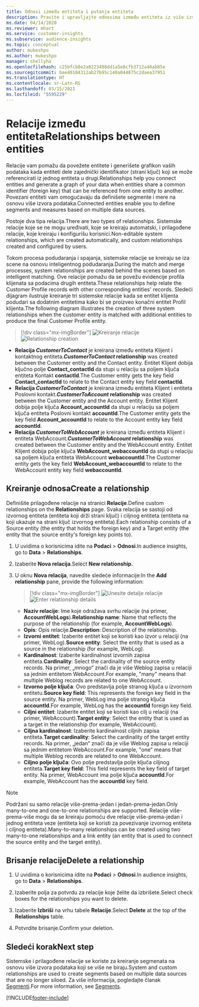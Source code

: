 ```yaml
---
title: Odnosi između entiteta i putanja entiteta
description: Pravite i upravljajte odnosima između entiteta iz više izvora podataka.
ms.date: 04/14/2020
ms.reviewer: mhart
ms.service: customer-insights
ms.subservice: audience-insights
ms.topic: conceptual
author: mukeshpo
ms.author: mukeshpo
manager: shellyha
ms.openlocfilehash: c25bfcb8e2a8223498dd1a5e8cfb3712a40ab85e
ms.sourcegitcommit: bae40184312ab27b95c140a044875c2daea37951
ms.translationtype: HT
ms.contentlocale: sr-Latn-RS
ms.lasthandoff: 03/15/2021
ms.locfileid: "5595229"
---
```

# <a name="relationships-between-entities"></a><span data-ttu-id="25134-103">Relacije između entiteta</span><span class="sxs-lookup"><span data-stu-id="25134-103">Relationships between entities</span></span>

<span data-ttu-id="25134-104">Relacije vam pomažu da povežete entitete i generišete grafikon vaših podataka kada entiteti dele zajednički identifikator (strani ključ) koji se može referencirati iz jednog entiteta u drugi.</span><span class="sxs-lookup"><span data-stu-id="25134-104">Relationships help you connect entities and generate a graph of your data when entities share a common identifier (foreign key) that can be referenced from one entity to another.</span></span> <span data-ttu-id="25134-105">Povezani entiteti vam omogućavaju da definišete segmente i mere na osnovu više izvora podataka.</span><span class="sxs-lookup"><span data-stu-id="25134-105">Connected entities enable you to define segments and measures based on multiple data sources.</span></span>

<span data-ttu-id="25134-106">Postoje dva tipa relacija.</span><span class="sxs-lookup"><span data-stu-id="25134-106">There are two types of relationships.</span></span> <span data-ttu-id="25134-107">Sistemske relacije koje se ne mogu uređivati, koje se kreiraju automatski, i prilagođene relacije, koje kreiraju i konfigurišu korisnici.</span><span class="sxs-lookup"><span data-stu-id="25134-107">Non-editable system relationships, which are created automatically, and custom relationships created and configured by users.</span></span>

<span data-ttu-id="25134-108">Tokom procesa podudaranja i spajanja, sistemske relacije se kreiraju se iza scene na osnovu inteligentnog podudaranja.</span><span class="sxs-lookup"><span data-stu-id="25134-108">During the match and merge processes, system relationships are created behind the scenes based on intelligent matching.</span></span> <span data-ttu-id="25134-109">Ove relacije pomažu da se povežu evidencije profila klijenata sa podacima drugih entiteta.</span><span class="sxs-lookup"><span data-stu-id="25134-109">These relationships help relate the Customer Profile records with other corresponding entities' records.</span></span> <span data-ttu-id="25134-110">Sledeći dijagram ilustruje kreiranje tri sistemske relacije kada se entitet klijenta podudari sa dodatnim entitetima kako bi se proizveo konačni entitet Profil klijenta.</span><span class="sxs-lookup"><span data-stu-id="25134-110">The following diagram illustrates the creation of three system relationships when the customer entity is matched with additional entities to produce the final Customer Profile entity.</span></span>

> [!div class="mx-imgBorder"]
> <span data-ttu-id="25134-111">![Kreiranje relacije](media/relationships-entities-merge.png "Kreiranje relacije")</span><span class="sxs-lookup"><span data-stu-id="25134-111">![Relationship creation](media/relationships-entities-merge.png "Relationship creation")</span></span>

- <span data-ttu-id="25134-112">**Relacija *CustomerToContact*** je kreirana između entiteta Klijent i kontaktnog entiteta.</span><span class="sxs-lookup"><span data-stu-id="25134-112">***CustomerToContact* relationship** was created between the Customer entity and the Contact entity.</span></span> <span data-ttu-id="25134-113">Entitet Klijent dobija ključno polje **Contact_contactId** da stupi u relaciju sa poljem ključa entiteta Kontakt **contactId**.</span><span class="sxs-lookup"><span data-stu-id="25134-113">The Customer entity gets the key field **Contact_contactId** to relate to the Contact entity key field **contactId**.</span></span>
- <span data-ttu-id="25134-114">**Relacija *CustomerToContact*** je kreirana između entiteta Klijent i entiteta Poslovni kontakt.</span><span class="sxs-lookup"><span data-stu-id="25134-114">***CustomerToAccount* relationship** was created between the Customer entity and the Account entity.</span></span> <span data-ttu-id="25134-115">Entitet Klijent dobija polje ključa **Account_accountId** da stupi u relaciju sa poljem ključa entiteta Poslovni kontakt **accountId**.</span><span class="sxs-lookup"><span data-stu-id="25134-115">The Customer entity gets the key field **Account_accountId** to relate to the Account entity key field **accountId**.</span></span>
- <span data-ttu-id="25134-116">**Relacija *CustomerToWebAccount*** je kreirana između entiteta Klijent i entiteta WebAccount.</span><span class="sxs-lookup"><span data-stu-id="25134-116">***CustomerToWebAccount* relationship** was created between the Customer entity and the WebAccount entity.</span></span> <span data-ttu-id="25134-117">Entitet Klijent dobija polje ključa **WebAccount_webaccountId** da stupi u relaciju sa poljem ključa entiteta WebAccount **webaccountId**.</span><span class="sxs-lookup"><span data-stu-id="25134-117">The Customer entity gets the key field **WebAccount_webaccountId** to relate to the WebAccount entity key field **webaccountId**.</span></span>

## <a name="create-a-relationship"></a><span data-ttu-id="25134-118">Kreiranje odnosa</span><span class="sxs-lookup"><span data-stu-id="25134-118">Create a relationship</span></span>

<span data-ttu-id="25134-119">Definišite prilagođene relacije na stranici **Relacije**.</span><span class="sxs-lookup"><span data-stu-id="25134-119">Define custom relationships on the **Relationships** page.</span></span> <span data-ttu-id="25134-120">Svaka relacija se sastoji od izvornog entiteta (entiteta koji drži strani ključ) i ciljnog entiteta (entiteta na koji ukazuje na strani ključ izvornog entiteta).</span><span class="sxs-lookup"><span data-stu-id="25134-120">Each relationship consists of a Source entity (the entity that holds the foreign key) and a Target entity (the entity that the source entity's foreign key points to).</span></span>

1. <span data-ttu-id="25134-121">U uvidima o korisnicima idite na **Podaci** > **Odnosi**.</span><span class="sxs-lookup"><span data-stu-id="25134-121">In audience insights, go to **Data** > **Relationships**.</span></span>

2. <span data-ttu-id="25134-122">Izaberite **Nova relacija**.</span><span class="sxs-lookup"><span data-stu-id="25134-122">Select **New relationship**.</span></span>

3. <span data-ttu-id="25134-123">U oknu **Nova relacija**, navedite sledeće informacije:</span><span class="sxs-lookup"><span data-stu-id="25134-123">In the **Add relationship** pane, provide the following information:</span></span>

   > [!div class="mx-imgBorder"]
   > <span data-ttu-id="25134-124">![Unesite detalje relacije](media/relationships-add.png "Unesite detalje relacije")</span><span class="sxs-lookup"><span data-stu-id="25134-124">![Enter relationship details](media/relationships-add.png "Enter relationship details")</span></span>

   - <span data-ttu-id="25134-125">**Naziv relacije**: Ime koje odražava svrhu relacije (na primer, **AccountWebLogs**).</span><span class="sxs-lookup"><span data-stu-id="25134-125">**Relationship name**: Name that reflects the purpose of the relationship (for example, **AccountWebLogs**).</span></span>
   - <span data-ttu-id="25134-126">**Opis**: Opis relacije.</span><span class="sxs-lookup"><span data-stu-id="25134-126">**Description**: Description of the relationship.</span></span>
   - <span data-ttu-id="25134-127">**Izvorni entitet**: Izaberite entitet koji se koristi kao izvor u relaciji (na primer, WebLog).</span><span class="sxs-lookup"><span data-stu-id="25134-127">**Source entity**: Select the entity that is used as a source in the relationship (for example, WebLog).</span></span>
   - <span data-ttu-id="25134-128">**Kardinalnost**: Izaberite kardinalnost izvornih zapisa entiteta.</span><span class="sxs-lookup"><span data-stu-id="25134-128">**Cardinality**: Select the cardinality of the source entity records.</span></span> <span data-ttu-id="25134-129">Na primer, „mnogo“ znači da je više Weblog zapisa u relaciji sa jednim entitetom WebAccount.</span><span class="sxs-lookup"><span data-stu-id="25134-129">For example, "many" means that multiple Weblog records are related to one WebAccount.</span></span>
   - <span data-ttu-id="25134-130">**Izvorno polje ključa**: Ovo predstavlja polje stranog ključa u izvornom entitetu.</span><span class="sxs-lookup"><span data-stu-id="25134-130">**Source key field**: This represents the foreign key field in the source entity.</span></span> <span data-ttu-id="25134-131">Na primer, WebLog ima polje stranog ključa **accountId**.</span><span class="sxs-lookup"><span data-stu-id="25134-131">For example, WebLog has the **accountId** foreign key field.</span></span>
   - <span data-ttu-id="25134-132">**Ciljni entitet**: Izaberite entitet koji se koristi kao cilj u relaciji (na primer, WebAccount).</span><span class="sxs-lookup"><span data-stu-id="25134-132">**Target entity**: Select the entity that is used as a target in the relationship (for example, WebAccount).</span></span>
   - <span data-ttu-id="25134-133">**Ciljna kardinalnost**: Izaberite kardinalnost ciljnih zapisa entiteta.</span><span class="sxs-lookup"><span data-stu-id="25134-133">**Target cardinality**: Select the cardinality of the target entity records.</span></span> <span data-ttu-id="25134-134">Na primer, „jedan“ znači da je više Weblog zapisa u relaciji sa jednim entitetom WebAccount.</span><span class="sxs-lookup"><span data-stu-id="25134-134">For example, "one" means that multiple Weblog records are related to one WebAccount.</span></span>
   - <span data-ttu-id="25134-135">**Ciljno polje ključa**: Ovo polje predstavlja polje ključa ciljnog entiteta.</span><span class="sxs-lookup"><span data-stu-id="25134-135">**Target key field**: This field represents the key field of target entity.</span></span> <span data-ttu-id="25134-136">Na primer, WebAccount ima polje ključa **accountId**.</span><span class="sxs-lookup"><span data-stu-id="25134-136">For example, WebAccount has the **accountId** key field.</span></span>

> [!NOTE]
> <span data-ttu-id="25134-137">Podržani su samo relacije više-prema-jedan i jedan-prema-jedan.</span><span class="sxs-lookup"><span data-stu-id="25134-137">Only many-to-one and one-to-one relationships are supported.</span></span> <span data-ttu-id="25134-138">Relacije više-prema-više mogu da se kreiraju pomoću dve relacije više-prema-jedan i jednog entiteta veze (entiteta koji se koristi za povezivanje izvornog entiteta i ciljnog entiteta).</span><span class="sxs-lookup"><span data-stu-id="25134-138">Many-to-many relationships can be created using two many-to-one relationships and a link entity (an entity that is used to connect the source entity and the target entity).</span></span>

## <a name="delete-a-relationship"></a><span data-ttu-id="25134-139">Brisanje relacije</span><span class="sxs-lookup"><span data-stu-id="25134-139">Delete a relationship</span></span>

1. <span data-ttu-id="25134-140">U uvidima o korisnicima idite na **Podaci** > **Odnosi**.</span><span class="sxs-lookup"><span data-stu-id="25134-140">In audience insights, go to **Data** > **Relationships**.</span></span>

2. <span data-ttu-id="25134-141">Izaberite polja za potvrdu za relacije koje želite da izbrišete.</span><span class="sxs-lookup"><span data-stu-id="25134-141">Select check boxes for the relationships you want to delete.</span></span>

3. <span data-ttu-id="25134-142">Izaberite **Izbriši** na vrhu tabele **Relacije**.</span><span class="sxs-lookup"><span data-stu-id="25134-142">Select **Delete** at the top of the **Relationships** table.</span></span>

4. <span data-ttu-id="25134-143">Potvrdite brisanje.</span><span class="sxs-lookup"><span data-stu-id="25134-143">Confirm your deletion.</span></span>

## <a name="next-step"></a><span data-ttu-id="25134-144">Sledeći korak</span><span class="sxs-lookup"><span data-stu-id="25134-144">Next step</span></span>

<span data-ttu-id="25134-145">Sistemske i prilagođene relacije se koriste za kreiranje segmenata na osnovu više izvora podataka koji se više ne biraju.</span><span class="sxs-lookup"><span data-stu-id="25134-145">System and custom relationships are used to create segments based on multiple data sources that are no longer siloed.</span></span> <span data-ttu-id="25134-146">Za više informacija, pogledajte članak [Segmenti](segments.md).</span><span class="sxs-lookup"><span data-stu-id="25134-146">For more information, see [Segments](segments.md).</span></span>


[!INCLUDE[footer-include](../includes/footer-banner.md)]